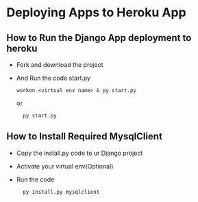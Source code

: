 # Deploying Apps to Heroku App

## How to Run the Django App deployment to heroku

- Fork and download the project
- And Run the code start.py

      workon <virtual env name> & py start.py

    or
    
        py start.py
        
        
## How to Install Required MysqlClient

- Copy the install.py code to ur Django project
- Activate your virtual env(Optional)
- Run the code

        py install.py mysqlclient
        
        
        
